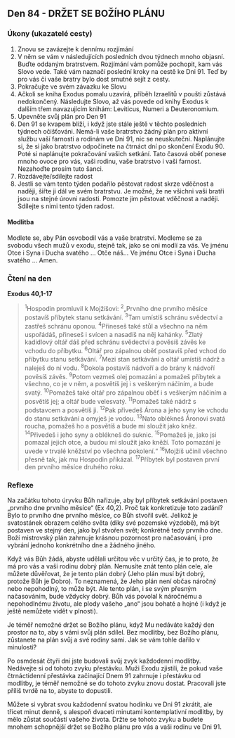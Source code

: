 ## Den 84 - DRŽET SE BOŽÍHO PLÁNU

### Úkony (ukazatelé cesty)

1. Znovu se zavázejte k dennímu rozjímání
1. V něm se vám v následujících posledních dvou týdnech mnoho objasní. Buďte oddaným bratrstvem. Rozjímání vám pomůže pochopit, kam vás Slovo vede. Také vám naznačí poslední kroky na cestě ke Dni 91. Teď by pro vás či vaše bratry bylo dost smutné sejít z cesty.
1. Pokračujte ve svém závazku ke Slovu
1. Ačkoli se kniha Exodus pomalu uzavírá, příběh Izraelitů v poušti zůstává nedokončený. Následujte Slovo, až vás povede od knihy Exodus k dalším třem navazujícím knihám: Leviticus, Numeri a Deuteronomium.
1. Upevněte svůj plán pro Den 91
1. Den 91 se kvapem blíží, i když jste stále ještě v těchto posledních týdnech očišťováni. Nemá-li vaše bratrstvo žádný plán pro aktivní službu vaší farnosti a rodinám ve Dni 91, nic se neuskuteční. Naplánujte si, že si jako bratrstvo odpočinete na čtrnáct dní po skončení Exodu 90. Poté si naplánujte pokračování vašich setkání. Tato časová oběť ponese mnoho ovoce pro vás, vaši rodinu, vaše bratrstvo i vaši farnost. Nezahoďte prosím tuto šanci.
1. Rozdávejte/sdílejte radost
1. Jestli se vám tento týden podařilo pěstovat radost skrze vděčnost a naději, šiřte ji dál ve svém bratrstvu. Je možné, že ne všichni vaši bratři jsou na stejné úrovni radosti. Pomozte jim pěstovat vděčnost a naději. Sdílejte s nimi tento týden radost.

#### Modlitba

Modlete se, aby Pán osvobodil vás a vaše bratrství.
Modleme se za svobodu všech mužů v exodu, stejně tak, jako se oni modlí za vás.
Ve jménu Otce i Syna i Ducha svatého … Otče náš… Ve jménu Otce i Syna i Ducha svatého … Amen.

### Čtení na den

**Exodus 40,1-17**

> <sup>1</sup>Hospodin promluvil k Mojžíšovi:
> <sup>2</sup>„Prvního dne prvního měsíce postavíš příbytek stanu setkávání.
> <sup>3</sup>Tam umístíš schránu svědectví a zastřeš schránu oponou.
> <sup>4</sup>Přineseš také stůl a všechno na něm uspořádáš, přineseš i svícen a nasadíš na něj kahánky.
> <sup>5</sup>Zlatý kadidlový oltář dáš před schránu svědectví a pověsíš závěs ke vchodu do příbytku.
> <sup>6</sup>Oltář pro zápalnou oběť postavíš před vchod do příbytku stanu setkávání.
> <sup>7</sup>Mezi stan setkávání a oltář umístíš nádrž a naleješ do ní vodu.
> <sup>8</sup>Dokola postavíš nádvoří a do brány k nádvoří pověsíš závěs.
> <sup>9</sup>Potom vezmeš olej pomazání a pomažeš příbytek a všechno, co je v něm, a posvětíš jej i s veškerým náčiním, a bude svatý.
> <sup>10</sup>Pomažeš také oltář pro zápalnou oběť i s veškerým náčiním a posvětíš jej; a oltář bude velesvatý.
> <sup>11</sup>Pomažeš také nádrž s podstavcem a posvětíš ji.
> <sup>12</sup>Pak přivedeš Árona a jeho syny ke vchodu do stanu setkávání a omyješ je vodou.
> <sup>13</sup>Nato oblékneš Áronovi svatá roucha, pomažeš ho a posvětíš a bude mi sloužit jako kněz.
> <sup>14</sup>Přivedeš i jeho syny a oblékneš do suknic.
> <sup>15</sup>Pomažeš je, jako jsi pomazal jejich otce, a budou mi sloužit jako kněží. Toto pomazání je uvede v trvalé kněžství po všechna pokolení.“
> <sup>16</sup>Mojžíš učinil všechno přesně tak, jak mu Hospodin přikázal.
> <sup>17</sup>Příbytek byl postaven první den prvního měsíce druhého roku.

### Reflexe

Na začátku tohoto úryvku Bůh nařizuje, aby byl příbytek setkávání postaven „prvního dne prvního měsíce“ (Ex 40,2). Proč tak
konkretizuje toto zadání? Bylo to prvního dne prvního měsíce, co Bůh stvořil svět. Jelikož je svatostánek obrazem celého světa
(díky své pozemské výzdobě), má být postaven ve stejný den, jako byl stvořen svět; konkrétně tedy prvního dne. Boží mistrovský
plán zahrnuje krásnou pozornost pro načasování, i pro vybrání jednoho konkrétního dne a žádného jiného.

Když vás Bůh žádá, abyste udělali určitou věc v určitý čas, je to proto, že má pro vás a vaši rodinu dobrý plán. Nemusíte znát tento
plán cele, ale můžete důvěřovat, že je tento plán dobrý (Jeho plán musí být dobrý, protože Bůh je Dobro). To neznamená, že Jeho
plán není občas náročný nebo nepohodlný, to může být. Ale tento plán, i se svým přesným načasováním, bude vždycky dobrý. Bůh
vás povolal k náročnému a nepohodlnému životu, ale plody vašeho „ano“ jsou bohaté a hojné (i když je ještě nemůžete vidět
v plnosti).

Je téměř nemožné držet se Božího plánu, když Mu nedáváte každý den prostor na to, aby s vámi svůj plán sdílel. Bez modlitby, bez
Božího plánu, zůstanete na plán svůj a své rodiny sami. Jak se vám tohle dařilo v minulosti?

Po osmdesát čtyři dní jste budovali svůj zvyk každodenní modlitby. Nedávejte si od tohoto zvyku přestávku. Muži Exodu zjistili,
že pokud vaše čtrnáctidenní přestávka začínající Dnem 91 zahrnuje i přestávku od modlitby, je téměř nemožné se do tohoto zvyku
znovu dostat. Pracovali jste příliš tvrdě na to, abyste to dopustili.

Můžete si vybrat svou každodenní svatou hodinku ve Dni 91 zkrátit, ale třicet minut denně, s alespoň dvaceti minutami
kontemplativní modlitby, by mělo zůstat součástí vašeho života. Držte se tohoto zvyku a budete mnohem schopnější držet se
Božího plánu pro vás a vaši rodinu ve Dni 91.
